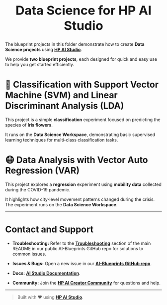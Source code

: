 <h1 style="text-align: center; font-size: 40px;"> Data Science for HP AI Studio </h1>

The blueprint projects in this folder demonstrate how to create **Data Science projects** using [**HP AI Studio**](https://www.hp.com/us-en/workstations/ai-studio.html).

We provide **two blueprint projects**, each designed for quick and easy use to help you get started efficiently.

# 🌷 Classification with Support Vector Machine (SVM) and Linear Discriminant Analysis (LDA)

This project is a simple **classification** experiment focused on predicting the species of **Iris flowers**.

It runs on the **Data Science Workspace**, demonstrating basic supervised learning techniques for multi-class classification tasks.

# 😷 Data Analysis with Vector Auto Regression (VAR)

This project explores a **regression** experiment using **mobility data** collected during the COVID-19 pandemic.

It highlights how city-level movement patterns changed during the crisis. The experiment runs on the **Data Science Workspace**.

---

# Contact and Support

- **Troubleshooting:** Refer to the [**Troubleshooting**](https://github.com/HPInc/AI-Blueprints/tree/main?tab=readme-ov-file#troubleshooting) section of the main README in our public AI-Blueprints GitHub repo for solutions to common issues.

- **Issues & Bugs:** Open a new issue in our [**AI-Blueprints GitHub repo**](https://github.com/HPInc/AI-Blueprints).

- **Docs:** [**AI Studio Documentation**](https://zdocs.datascience.hp.com/docs/aistudio/overview).

- **Community:** Join the [**HP AI Creator Community**](https://community.datascience.hp.com/) for questions and help.

---

> Built with ❤️ using [**HP AI Studio**](https://hp.com/ai-studio).